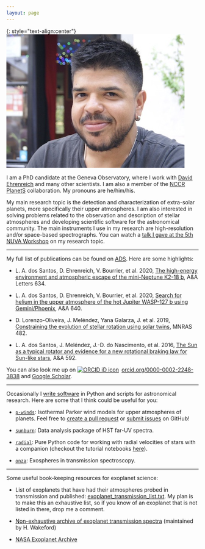 ```yaml
---
layout: page
---
```


{: style="text-align:center"}
![leonardo-dos-santos](images/profile.jpeg "Leonardo A. dos Santos")

I am a PhD candidate at the Geneva Observatory, where I work with [David Ehrenreich](https://obswww.unige.ch/~ehrenrei/homepage/Welcome.html) and many other scientists. I am also a member of the [NCCR PlanetS](http://nccr-planets.ch) collaboration. My pronouns are he/him/his.

My main research topic is the detection and characterization of extra-solar planets, more specifically their upper atmospheres. I am also interested in solving problems related to the observation and description of stellar atmospheres and developing scientific software for the astronomical community. The main instruments I use in my research are high-resolution and/or space-based spectrographs. You can watch a [talk I gave at the 5th NUVA Workshop](https://exoplanet-talks.org/talk/261) on my research topic.

---

My full list of publications can be found on [ADS](https://ui.adsabs.harvard.edu/search/q=author%3A%22dos%20Santos%2C%20L.%20A.%22%20AND%20database%3Aastronomy&sort=date%20desc%2C%20bibcode%20desc&p_=0). Here are some highlights:

* L. A. dos Santos, D. Ehrenreich, V. Bourrier, et al. 2020, [The high-energy environment and atmospheric escape of the mini-Neptune K2-18 b](https://ui.adsabs.harvard.edu/abs/2020A%26A...634L...4D/abstract), A&A Letters 634.

* L. A. dos Santos, D. Ehrenreich, V. Bourrier, et al. 2020, [Search for helium in the upper atmosphere of the hot Jupiter WASP-127 b using Gemini/Phoenix](https://ui.adsabs.harvard.edu/abs/2020A%26A...640A..29D/abstract), A&A 640.

* D. Lorenzo-Oliveira, J. Meléndez, Yana Galarza, J. et al. 2019, [Constraining the evolution of stellar rotation using solar twins](https://ui.adsabs.harvard.edu/abs/2019MNRAS.485L..68L/abstract), MNRAS 482.

* L. A. dos Santos, J. Meléndez, J.-D. do Nascimento, et al. 2016, [The Sun as a typical rotator and evidence for a new rotational braking law for Sun-like stars](https://ui.adsabs.harvard.edu/abs/2016A%26A...592A.156D/abstract), A&A 592.

You can also look me up on <a href="https://orcid.org/0000-0002-2248-3838" target="orcid.widget" rel="noopener noreferrer" style="vertical-align:top;"><img src="https://orcid.org/sites/default/files/images/orcid_16x16.png" style="width:1em;margin-right:.5em;" alt="ORCID iD icon">orcid.org/0000-0002-2248-3838</a> and <a href="https://scholar.google.com/citations?user=qtgZdFIAAAAJ">Google Scholar</a>.

---

Occasionally I [write software](https://github.com/ladsantos) in Python and scripts for astronomical research. Here are some that I think could be useful for you:

* [`p-winds`](https://p-winds.readthedocs.io/): Isothermal Parker wind models for upper atmospheres of planets. Feel free to [create a pull request](https://github.com/ladsantos/p-winds/pulls) or [submit issues](https://github.com/ladsantos/p-winds/issues) on GitHub!

* [`sunburn`](https://github.com/ladsantos/sunburn): Data analysis package of HST far-UV spectra.

* [`radial`](https://github.com/ladsantos/radial): Pure Python code for working with radial velocities of stars with a companion (checkout the tutorial notebooks [here](https://github.com/ladsantos/RV_PS2017)).

* [`onza`](https://github.com/ladsantos/onza): Exospheres in transmission spectroscopy.

---

Some useful book-keeping resources for exoplanet science:

* List of exoplanets that have had their atmospheres probed in transmission and published: [exoplanet_transmission_list.txt](https://gist.github.com/ladsantos/33188da3be28941a2224cd7780445ec1). My plan is to make this an exhaustive list, so if you know of an exoplanet that is not listed in there, drop me a comment.

* [Non-exhaustive archive of exoplanet transmission spectra](https://stellarplanet.org/science/exoplanet-transmission-spectra/) (maintained by H. Wakeford)

* [NASA Exoplanet Archive](https://exoplanetarchive.ipac.caltech.edu)
